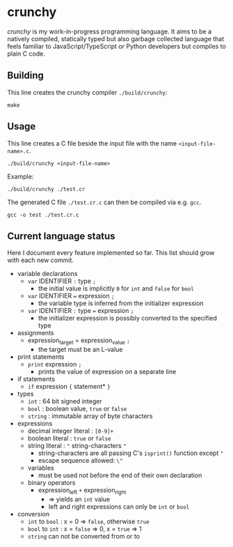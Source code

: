 
# crunchy

*crunchy* is my work-in-progress programming language. It aims to be a natively compiled, statically typed but also garbage collected language that feels familiar to JavaScript/TypeScript or Python developers but compiles to plain C code.

## Building

This line creates the crunchy compiler `./build/crunchy`:

```
make
```

## Usage

This line creates a C file beside the input file with the name `<input-file-name>.c`.

```
./build/crunchy <input-file-name>
```

Example:

```
./build/crunchy ./test.cr
```

The generated C file `./test.cr.c` can then be compiled via e.g. `gcc`.

```
gcc -o test ./test.cr.c
```

## Current language status

Here I document every feature implemented so far. This list should grow with each new commit.

* variable declarations
  * `var` IDENTIFIER `:` type `;`
    * the initial value is implicitly `0` for `int` and `false` for `bool`
  * `var` IDENTIFIER `=` expression `;`
    * the variable type is inferred from the initializer expression
  * `var` IDENTIFIER `:` type `=` expression `;`
    * the initializer expression is possibly converted to the specified type
* assignments
  * expression<sub>target</sub> = expression<sub>value</sub> `;`
    * the target must be an L-value
* print statements
  * `print` expression `;`
    * prints the value of expression on a separate line
* if statements
  * `if` expression `{` statement* `}`
* types
  * `int` : 64 bit signed integer
  * `bool` : boolean value, `true` or `false`
  * `string` : immutable array of byte characters
* expressions
  * decimal integer literal : `[0-9]+`
  * boolean literal : `true` or `false`
  * string literal : `"` string-characters `"`
    * string-characters are all passing C's `isprint()` function except `"`
    * escape sequence allowed: `\"`
  * variables
    * must be used not before the end of their own declaration
  * binary operators
    * expression<sub>left</sub> `+` expression<sub>right</sub>
      * => yields an `int` value
      * left and right expressions can only be `int` or `bool`
* conversion
  * `int` to `bool` : x = 0 => `false`, otherwise `true`
  * `bool` to `int` : x = `false` => 0, x = `true` => 1
  * `string` can not be converted from or to